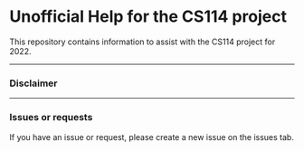 # Unofficial Help for the CS114 project

This repository contains information to assist with the CS114 project for 2022.

---

### Disclaimer

---

### Issues or requests

If you have an issue or request, please create a new issue on the issues tab.
